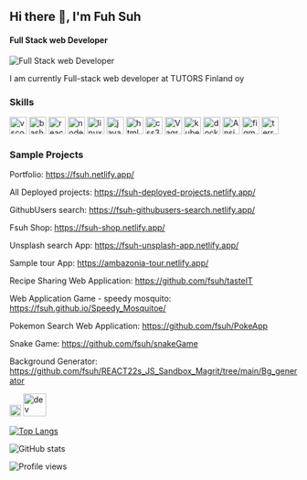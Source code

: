 ## Hi there 👋, I'm Fuh Suh
#### Full Stack web Developer

![Full Stack web Developer](https://media.giphy.com/media/S3azrhWupBm61PszDr/giphy-downsized-large.gif)

I am currently Full-stack web developer at TUTORS Finland oy



### Skills
<p align="left">
<img src="https://cdn.jsdelivr.net/gh/devicons/devicon/icons/vscode/vscode-original.svg" alt="vscode" width="30" height="30"/>
<img src="https://cdn.jsdelivr.net/gh/devicons/devicon/icons/bash/bash-original.svg" alt="bash" width="30" height="30"/>
<img src="https://cdn.jsdelivr.net/gh/devicons/devicon/icons/react/react-original.svg" alt="react" width="30" height="30"/>
<img src="https://cdn.jsdelivr.net/gh/devicons/devicon/icons/nodejs/nodejs-original.svg" alt="nodejs" width="30" height="30" />
<img src="https://cdn.jsdelivr.net/gh/devicons/devicon/icons/linux/linux-original.svg" alt="linux" width="30" height="30" />
<img src="https://cdn.jsdelivr.net/gh/devicons/devicon/icons/javascript/javascript-original.svg" alt="javascript" width="30" height="30" />
<img src="https://cdn.jsdelivr.net/gh/devicons/devicon/icons/html5/html5-original.svg" alt="html5" width="30" height="30" />
<img src="https://cdn.jsdelivr.net/gh/devicons/devicon/icons/css3/css3-original.svg" alt="css3" width="30" height="30" />
<img src="https://cdn.jsdelivr.net/gh/devicons/devicon/icons/vagrant/vagrant-original.svg" alt="Vagrant" width="30" height="30" />
<img src="https://cdn.jsdelivr.net/gh/devicons/devicon/icons/kubernetes/kubernetes-plain.svg" alt="kubernetes" width="30" height="30" />
<img src="https://cdn.jsdelivr.net/gh/devicons/devicon/icons/docker/docker-original.svg" alt="docker" width="30" height="30" />
<img src="https://cdn.jsdelivr.net/gh/devicons/devicon/icons/ansible/ansible-original.svg" alt="Ansible" width="30" height="30" />
<img src="https://cdn.jsdelivr.net/gh/devicons/devicon/icons/figma/figma-original.svg" alt="figma" width="30" height="30" />
<img src="https://cdn.jsdelivr.net/gh/devicons/devicon/icons/terraform/terraform-original.svg" alt="terraform" width="30" height="30" />         
</p>

### Sample Projects

Portfolio: https://fsuh.netlify.app/

All Deployed projects: https://fsuh-deployed-projects.netlify.app/

GithubUsers search: https://fsuh-githubusers-search.netlify.app/

Fsuh Shop: https://fsuh-shop.netlify.app/

Unsplash search App: https://fsuh-unsplash-app.netlify.app/

Sample tour App: https://ambazonia-tour.netlify.app/

Recipe Sharing Web Application: https://github.com/fsuh/tasteIT

Web Application Game - speedy mosquito: https://fsuh.github.io/Speedy_Mosquitoe/

Pokemon Search Web Application: https://github.com/fsuh/PokeApp

Snake Game: https://github.com/fsuh/snakeGame

Background Generator: https://github.com/fsuh/REACT22s_JS_Sandbox_Magrit/tree/main/Bg_generator






[<img src='https://cdn.jsdelivr.net/npm/simple-icons@3.0.1/icons/github.svg' alt='github' height='20'>](https://github.com/fsuh)  [<img src='https://cdn.jsdelivr.net/npm/simple-icons@3.0.1/icons/dev-dot-to.svg' alt='dev' height='40'>](https://dev.to/fsuh)  

[![Top Langs](https://github-readme-stats.vercel.app/api/top-langs/?username=fsuh)](https://github.com/anuraghazra/github-readme-stats)

![GitHub stats](https://github-readme-stats.vercel.app/api?username=fsuh&show_icons=true&count_private=true)  

![Profile views](https://gpvc.arturio.dev/fsuh)  


<!---
fsuh/fsuh is a ✨ special ✨ repository because its `README.md` (this file) appears on your GitHub profile.
You can click the Preview link to take a look at your changes.
--->
